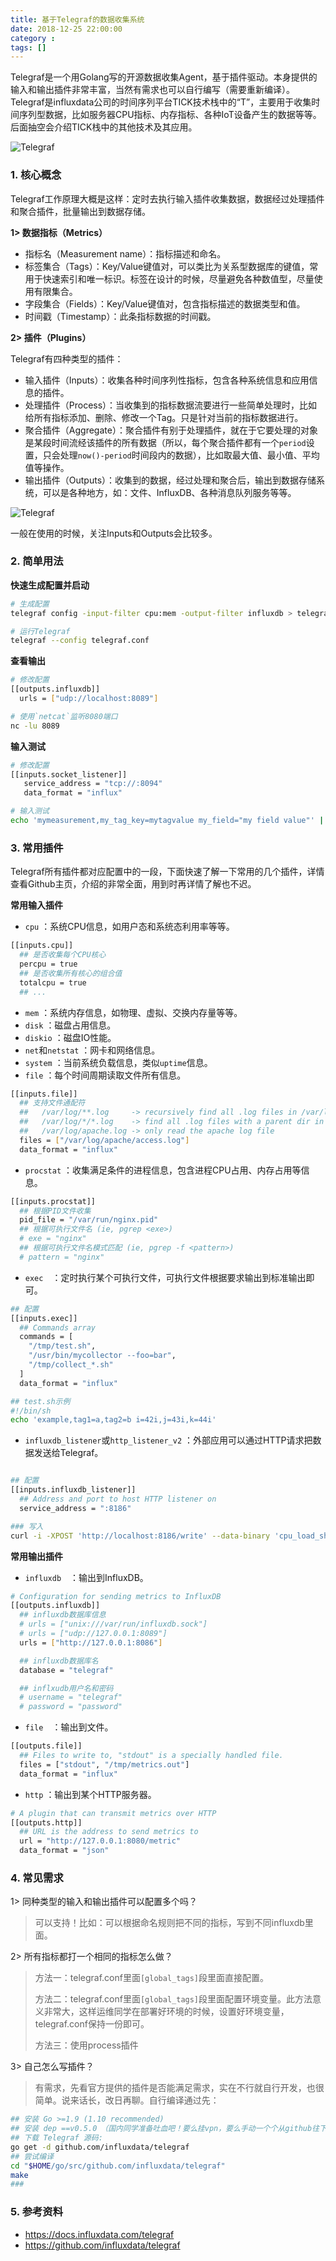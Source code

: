 ```yaml
---
title: 基于Telegraf的数据收集系统
date: 2018-12-25 22:00:00
category :
tags: []
---
```


Telegraf是一个用Golang写的开源数据收集Agent，基于插件驱动。本身提供的输入和输出插件非常丰富，当然有需求也可以自行编写（需要重新编译）。Telegraf是influxdata公司的时间序列平台TICK技术栈中的“T”，主要用于收集时间序列型数据，比如服务器CPU指标、内存指标、各种IoT设备产生的数据等等。后面抽空会介绍TICK栈中的其他技术及其应用。

![Telegraf](/images/telegraf-1.png)

<!--more-->

### 1. 核心概念

Telegraf工作原理大概是这样：定时去执行输入插件收集数据，数据经过处理插件和聚合插件，批量输出到数据存储。

**1> 数据指标（Metrics）**

- 指标名（Measurement name）：指标描述和命名。
- 标签集合（Tags）：Key/Value键值对，可以类比为关系型数据库的键值，常用于快速索引和唯一标识。标签在设计的时候，尽量避免各种数值型，尽量使用有限集合。
- 字段集合（Fields）：Key/Value键值对，包含指标描述的数据类型和值。
- 时间戳（Timestamp）：此条指标数据的时间戳。

**2> 插件（Plugins）**

Telegraf有四种类型的插件：

- 输入插件（Inputs）：收集各种时间序列性指标，包含各种系统信息和应用信息的插件。
- 处理插件（Process）：当收集到的指标数据流要进行一些简单处理时，比如给所有指标添加、删除、修改一个Tag。只是针对当前的指标数据进行。
- 聚合插件（Aggregate）：聚合插件有别于处理插件，就在于它要处理的对象是某段时间流经该插件的所有数据（所以，每个聚合插件都有一个`period`设置，只会处理`now()-period`时间段内的数据），比如取最大值、最小值、平均值等操作。
- 输出插件（Outputs）：收集到的数据，经过处理和聚合后，输出到数据存储系统，可以是各种地方，如：文件、InfluxDB、各种消息队列服务等等。

![Telegraf](/images/telegraf-2.png)

一般在使用的时候，关注Inputs和Outputs会比较多。

### 2. 简单用法

**快速生成配置并启动**

```bash
# 生成配置
telegraf config -input-filter cpu:mem -output-filter influxdb > telegraf.conf

# 运行Telegraf
telegraf --config telegraf.conf
```

**查看输出**

```bash
# 修改配置
[[outputs.influxdb]]
  urls = ["udp://localhost:8089"]

# 使用`netcat`监听8080端口
nc -lu 8089
```

**输入测试**

```bash
# 修改配置
[[inputs.socket_listener]]
   service_address = "tcp://:8094"
   data_format = "influx"

# 输入测试
echo 'mymeasurement,my_tag_key=mytagvalue my_field="my field value"' | nc localhost 8094
```

### 3. 常用插件

Telegraf所有插件都对应配置中的一段，下面快速了解一下常用的几个插件，详情查看Github主页，介绍的非常全面，用到时再详情了解也不迟。

**常用输入插件**

- `cpu` ：系统CPU信息，如用户态和系统态利用率等等。
  
```bash
[[inputs.cpu]]
  ## 是否收集每个CPU核心
  percpu = true
  ## 是否收集所有核心的组合值
  totalcpu = true
  ## ...
```
- `mem` ：系统内存信息，如物理、虚拟、交换内存量等等。
- `disk` ：磁盘占用信息。
- `diskio` ：磁盘IO性能。
- `net`和`netstat` ：网卡和网络信息。
- `system` ：当前系统负载信息，类似`uptime`信息。
- `file` ：每个时间周期读取文件所有信息。
  
```bash
[[inputs.file]]
  ## 支持文件通配符
  ##   /var/log/**.log     -> recursively find all .log files in /var/log
  ##   /var/log/*/*.log    -> find all .log files with a parent dir in /var/log
  ##   /var/log/apache.log -> only read the apache log file
  files = ["/var/log/apache/access.log"]
  data_format = "influx"
```

- `procstat` ：收集满足条件的进程信息，包含进程CPU占用、内存占用等信息。
  
```bash
[[inputs.procstat]]
  ## 根据PID文件收集
  pid_file = "/var/run/nginx.pid"
  ## 根据可执行文件名 (ie, pgrep <exe>)
  # exe = "nginx"
  ## 根据可执行文件名模式匹配 (ie, pgrep -f <pattern>)
  # pattern = "nginx"
```
- `exec`　：定时执行某个可执行文件，可执行文件根据要求输出到标准输出即可。
  
```bash
## 配置
[[inputs.exec]]
  ## Commands array
  commands = [
    "/tmp/test.sh",
    "/usr/bin/mycollector --foo=bar",
    "/tmp/collect_*.sh"
  ]
  data_format = "influx"

## test.sh示例
#!/bin/sh
echo 'example,tag1=a,tag2=b i=42i,j=43i,k=44i'

```

- `influxdb_listener`或`http_listener_v2` ：外部应用可以通过HTTP请求把数据发送给Telegraf。
```bash

## 配置
[[inputs.influxdb_listener]]
  ## Address and port to host HTTP listener on
  service_address = ":8186"

### 写入
curl -i -XPOST 'http://localhost:8186/write' --data-binary 'cpu_load_short,host=server01,region=us-west value=0.64 1434055562000000000'
```

**常用输出插件**

- `influxdb`　：输出到InfluxDB。
```bash
# Configuration for sending metrics to InfluxDB
[[outputs.influxdb]]
  ## influxdb数据库信息
  # urls = ["unix:///var/run/influxdb.sock"]
  # urls = ["udp://127.0.0.1:8089"]
  urls = ["http://127.0.0.1:8086"]

  ## influxdb数据库名
  database = "telegraf"

  ## inflxudb用户名和密码
  # username = "telegraf"
  # password = "password"
```

- `file`　：输出到文件。
```bash
[[outputs.file]]
  ## Files to write to, "stdout" is a specially handled file.
  files = ["stdout", "/tmp/metrics.out"]
  data_format = "influx"
```

- `http` ：输出到某个HTTP服务器。
```bash
# A plugin that can transmit metrics over HTTP
[[outputs.http]]
  ## URL is the address to send metrics to
  url = "http://127.0.0.1:8080/metric"
  data_format = "json"
```  

### 4. 常见需求

1> 同种类型的输入和输出插件可以配置多个吗？

> 可以支持！比如：可以根据命名规则把不同的指标，写到不同influxdb里面。

2> 所有指标都打一个相同的指标怎么做？

> 方法一：telegraf.conf里面`[global_tags]`段里面直接配置。
>
> 方法二：telegraf.conf里面`[global_tags]`段里面配置环境变量。此方法意义非常大，这样运维同学在部署好环境的时候，设置好环境变量，telegraf.conf保持一份即可。
> 
> 方法三：使用process插件

3> 自己怎么写插件？

> 有需求，先看官方提供的插件是否能满足需求，实在不行就自行开发，也很简单。说来话长，改日再聊。自行编译通过先：

``` bash
## 安装 Go >=1.9 (1.10 recommended)
## 安装 dep ==v0.5.0　（国内同学准备吐血吧！要么挂vpn，要么手动一个个从github往下扒）
## 下载 Telegraf 源码:
go get -d github.com/influxdata/telegraf
## 尝试编译
cd "$HOME/go/src/github.com/influxdata/telegraf"
make
###
```

### 5. 参考资料

- https://docs.influxdata.com/telegraf
- https://github.com/influxdata/telegraf